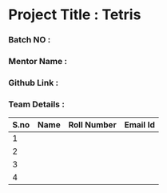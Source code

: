 # Project Title : Tetris
### Batch NO :
### Mentor Name :
### Github Link : 
### Team Details :
| S.no  | Name  | Roll Number  | Email Id  |
|-------|-------|--------------|-----------|
| 1  |   |   |   |
|  2 |   |   |   |
| 3  |   |   |   |
| 4  |   |   |   |